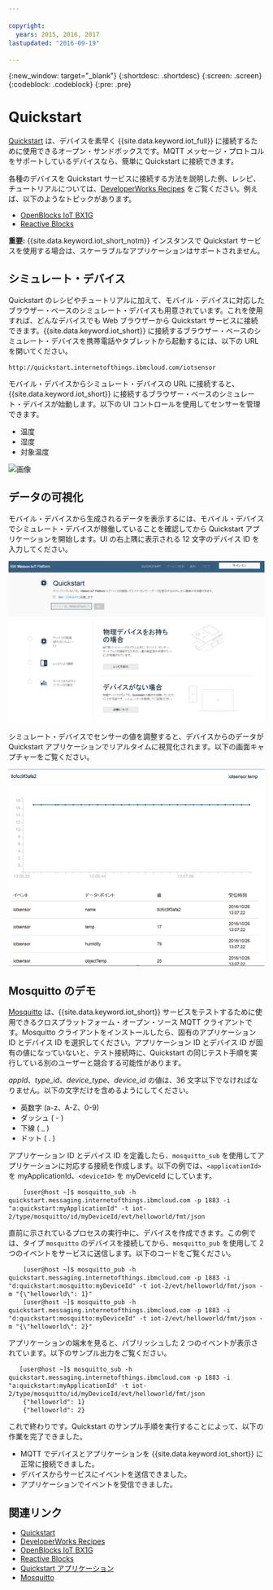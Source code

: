 ```yaml
---

copyright:
  years: 2015, 2016, 2017
lastupdated: "2016-09-19"

---
```


{:new_window: target="_blank"}
{:shortdesc: .shortdesc}
{:screen: .screen}
{:codeblock: .codeblock}
{:pre: .pre}

# Quickstart

[Quickstart](https://quickstart.internetofthings.ibmcloud.com/#/) は、デバイスを素早く {{site.data.keyword.iot_full}} に接続するために使用できるオープン・サンドボックスです。MQTT メッセージ・プロトコルをサポートしているデバイスなら、簡単に Quickstart に接続できます。

各種のデバイスを Quickstart サービスに接続する方法を説明した例、レシピ、チュートリアルについては、[DeveloperWorks Recipes](https://developer.ibm.com/recipes/) をご覧ください。例えば、以下のようなトピックがあります。

- [OpenBlocks IoT BX1G](https://developer.ibm.com/recipes/tutorials/openblocks-iot-bx1g-for-iot-foundation-quickstart/)
- [Reactive Blocks](https://developer.ibm.com/recipes/tutorials/reactive-blocks-and-java-to-iot-foundation-part-1-quickstart/)


**重要:** {{site.data.keyword.iot_short_notm}} インスタンスで Quickstart サービスを使用する場合は、スケーラブルなアプリケーションはサポートされません。

## シミュレート・デバイス

Quickstart のレシピやチュートリアルに加えて、モバイル・デバイスに対応したブラウザー・ベースのシミュレート・デバイスも用意されています。これを使用すれば、どんなデバイスでも Web ブラウザーから Quickstart サービスに接続できます。{{site.data.keyword.iot_short}} に接続するブラウザー・ベースのシミュレート・デバイスを携帯電話やタブレットから起動するには、以下の URL を開いてください。

```
http://quickstart.internetofthings.ibmcloud.com/iotsensor
```

モバイル・デバイスからシミュレート・デバイスの URL に接続すると、{{site.data.keyword.iot_short}} に接続するブラウザー・ベースのシミュレート・デバイスが始動します。以下の UI コントロールを使用してセンサーを管理できます。

- 温度
- 湿度
- 対象温度


![画像](iotsensor.png)

## データの可視化

モバイル・デバイスから生成されるデータを表示するには、モバイル・デバイスでシミュレート・デバイスが稼働していることを確認してから Quickstart アプリケーションを開始します。UI の右上隅に表示される 12 文字のデバイス ID を入力してください。

![画像](quickstart.png)

シミュレート・デバイスでセンサーの値を調整すると、デバイスからのデータが Quickstart アプリケーションでリアルタイムに視覚化されます。以下の画面キャプチャーをご覧ください。

![画像](iotsensor_data.png)


## Mosquitto のデモ

[Mosquitto](http://mosquitto.org/) は、{{site.data.keyword.iot_short}} サービスをテストするために使用できるクロスプラットフォーム・オープン・ソース MQTT クライアントです。Mosquitto クライアントをインストールしたら、固有のアプリケーション ID とデバイス ID を選択してください。アプリケーション ID とデバイス ID が固有の値になっていないと、テスト接続時に、Quickstart の同じテスト手順を実行している別のユーザーと競合する可能性があります。

*appId*、*type_id*、*device_type*、*device_id* の値は、36 文字以下でなければなりません。以下の文字だけを含めるようにしてください。
- 英数字 (a-z、A-Z、0-9)
- ダッシュ ( - )
- 下線 ( _ )
- ドット ( . )

アプリケーション ID とデバイス ID を定義したら、`mosquitto_sub` を使用してアプリケーションに対応する接続を作成します。以下の例では、`<applicationId>` を myApplicationId、`<deviceId>` を myDeviceId にしています。
```
    [user@host ~]$ mosquitto_sub -h quickstart.messaging.internetofthings.ibmcloud.com -p 1883 -i "a:quickstart:myApplicationId" -t iot-2/type/mosquitto/id/myDeviceId/evt/helloworld/fmt/json

```

直前に示されているプロセスの実行中に、デバイスを作成できます。この例では、タイプ `mosquitto` のデバイスを接続してから、`mosquitto_pub` を使用して 2 つのイベントをサービスに送信します。以下のコードをご覧ください。

```
    [user@host ~]$ mosquitto_pub -h quickstart.messaging.internetofthings.ibmcloud.com -p 1883 -i "d:quickstart:mosquitto:myDeviceId" -t iot-2/evt/helloworld/fmt/json -m "{\"helloworld\": 1}"
    [user@host ~]$ mosquitto_pub -h quickstart.messaging.internetofthings.ibmcloud.com -p 1883 -i "d:quickstart:mosquitto:myDeviceId" -t iot-2/evt/helloworld/fmt/json -m "{\"helloworld\": 2}"
```
アプリケーションの端末を見ると、パブリッシュした 2 つのイベントが表示されています。以下のサンプル出力をご覧ください。

```
   [user@host ~]$ mosquitto_sub -h quickstart.messaging.internetofthings.ibmcloud.com -p 1883 -i "a:quickstart:myApplicationId" -t iot-2/type/mosquitto/id/myDeviceId/evt/helloworld/fmt/json
    {"helloworld": 1}
    {"helloworld": 2}
```

これで終わりです。Quickstart のサンプル手順を実行することによって、以下の作業を完了できました。
- MQTT でデバイスとアプリケーションを {{site.data.keyword.iot_short}} に正常に接続できました。
- デバイスからサービスにイベントを送信できました。
- アプリケーションでイベントを受信できました。


## 関連リンク

- [Quickstart](https://quickstart.internetofthings.ibmcloud.com)
- [DeveloperWorks Recipes](https://developer.ibm.com/recipes)
- [OpenBlocks IoT BX1G](https://developer.ibm.com/recipes/tutorials/openblocks-iot-bx1g-for-iot-foundation-quickstart/)
- [Reactive Blocks](https://developer.ibm.com/recipes/tutorials/reactive-blocks-and-java-to-iot-foundation-part-1-quickstart/)
- [Quickstart アプリケーション](http://quickstart.internetofthings.ibmcloud.com)
- [Mosquitto](http://mosquitto.org/)
